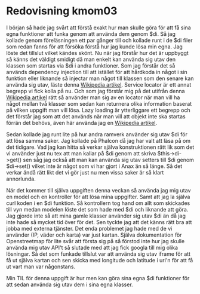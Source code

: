 ---
---
Redovisning kmom03
=========================

I början så hade jag svårt att förstå exakt hur man skulle göra för att få sina egna funktioner att funka genom att använda dem genom $di. Så jag kollade genom föreläsningen ett par gånger till och kollade runt i de $di filer som redan fanns för att försöka förstå hur jag kunde lösa min egna. Jag löste det tillslut vilket kändes skönt. Nu när jag förstår hur det är uppbyggt så känns det väldigt smidigt då man enkelt kan använda sig utav den klassen som startas via $di i andra funktioner. Som jag förstår det så används dependency injection till att istället för att hårdkoda in något i sin funktion eller liknande så injectar man något till klassen som den senare kan använda sig utav, läste denna [Wikipedia artikel](https://en.wikipedia.org/wiki/Dependency_injection). Service locator är ett annat begrepp vi fick kolla på nu. Och som jag förstår mig på det utifrån denna [Wikipedia artikel](https://en.wikipedia.org/wiki/Service_locator_pattern) rätt så använder man sig av en locator när man vill ha något mellan två klasser som sedan kan returnera olika information baserat på vilken uppgift man vill lösa. Lazy loading är ytterliggare ett begrepp och det förstår jag som att det används när man vill att objekt inte ska startas förrän det behövs, även här använda jag en [Wikipedia artikel](https://en.wikipedia.org/wiki/Lazy_loading).

Sedan kollade jag runt lite på hur andra ramverk använder sig utav $di för att lösa samma saker. Jag kollade på Phalcon då jag har valt att läsa på om det tidigare. Vad jag kan hitta så verkar själva konstruktionen rätt lik som det vi använder just nu tex att man kallar på $di genom att skriva $this->di->get() sen såg jag också att man kan använda sig utav setters till $di genom $di->set() vilket inte är något som vi har gjort i Anax än så länge. Så det verkar ändå rätt likt det vi gör just nu men vissa saker är så klart annorlunda.

När det kommer till själva uppgiften denna veckan så använda jag mig utav en model och en kontroller för att lösa mina uppgifter. Samt att jag la själva curl koden i en $di funktion. Så kontrollern tog hand om allt som skickades till vyn medan modelen löste det som hade med $di och liknande att göra. Jag gjorde inte så att mina gamle klasser använder sig utav $di än då jag inte hade så mycket tid över för det. Sen tyckte jag att det känns rätt bra att jobba med externa tjänster. Det enda problemet jag hade med de vi använder (IP, väder och karta) var just kartan. Själva dokumentation för Openstreetmap för lite svår att första sig på så förstod inte hur jag skulle använda mig utav API't så slutade med att jag fick googla till mig olika lösningar. Så det som funkade tillslut var att använda sig utav iframe för att få ut själva kartan och sen skicka med longitude och latitude i url'n för att få ut vart man var någonstans.

Min TIL för denna uppgift är hur men kan göra sina egna $di funktioner för att sedan använda sig utav dem i sina egna klasser.
